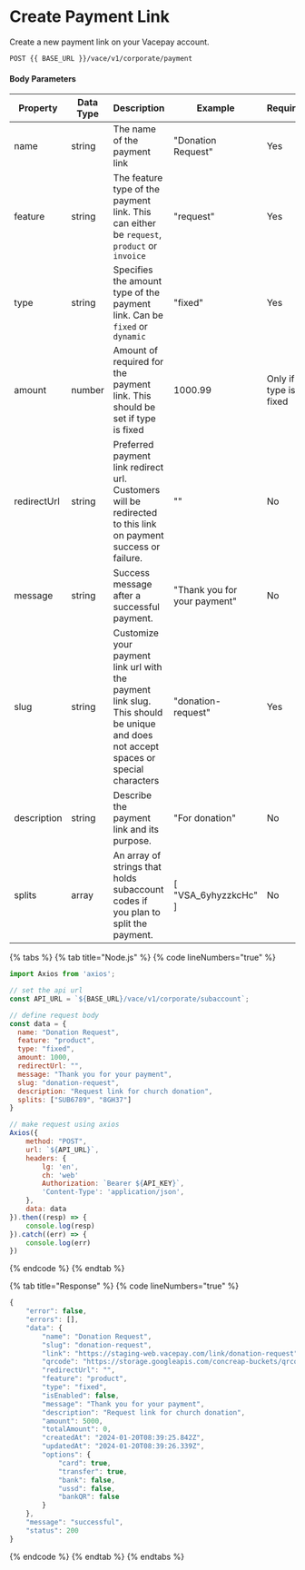 # Create Payment Link

Create a new payment link on your Vacepay account.

```
POST {{ BASE_URL }}/vace/v1/corporate/payment
```

#### Body Parameters

<table><thead><tr><th width="135">Property</th><th width="114">Data Type</th><th width="283">Description</th><th width="210">Example</th><th width="167">Required</th></tr></thead><tbody><tr><td>name</td><td>string</td><td>The name of the payment link</td><td>"Donation Request"</td><td>Yes</td></tr><tr><td>feature</td><td>string</td><td>The feature type of the payment link. This can either be <code>request</code>, <code>product</code> or <code>invoice</code></td><td>"request"</td><td>Yes</td></tr><tr><td>type</td><td>string</td><td>Specifies the amount type of the payment link. Can be <code>fixed</code> or <code>dynamic</code></td><td>"fixed"</td><td>Yes</td></tr><tr><td>amount</td><td>number</td><td>Amount of required for the payment link. This should be set if type is fixed</td><td>1000.99</td><td>Only if type is fixed</td></tr><tr><td>redirectUrl</td><td>string</td><td>Preferred payment link redirect url. Customers will be redirected to this link on payment success or failure.</td><td>""</td><td>No</td></tr><tr><td>message</td><td>string</td><td>Success message after a successful payment.</td><td>"Thank you for your payment"</td><td>No</td></tr><tr><td>slug</td><td>string</td><td>Customize your payment link url with the payment link slug. This should be unique and does not accept spaces or special characters</td><td>"donation-request"</td><td>Yes</td></tr><tr><td>description</td><td>string</td><td>Describe the payment link and its purpose.</td><td>"For donation"</td><td>No</td></tr><tr><td>splits</td><td>array</td><td>An array of strings that holds subaccount codes if you plan to split the payment.</td><td>[ "VSA_6yhyzzkcHc" ]</td><td>No</td></tr></tbody></table>

{% tabs %}
{% tab title="Node.js" %}
{% code lineNumbers="true" %}
```javascript
import Axios from 'axios';

// set the api url
const API_URL = `${BASE_URL}/vace/v1/corporate/subaccount`;

// define request body
const data = {
  name: "Donation Request",
  feature: "product",
  type: "fixed",
  amount: 1000,
  redirectUrl: "",
  message: "Thank you for your payment",
  slug: "donation-request",
  description: "Request link for church donation",
  splits: ["SUB6789", "8GH37"]
}

// make request using axios
Axios({
    method: "POST",
    url: `${API_URL}`,
    headers: {
        lg: 'en',
        ch: 'web'
        Authorization: `Bearer ${API_KEY}`,
        'Content-Type': 'application/json',
    },
    data: data
}).then((resp) => {
    console.log(resp)
}).catch((err) => {
    console.log(err)
})
```
{% endcode %}
{% endtab %}

{% tab title="Response" %}
{% code lineNumbers="true" %}
```javascript
{
    "error": false,
    "errors": [],
    "data": {
        "name": "Donation Request",
        "slug": "donation-request",
        "link": "https://staging-web.vacepay.com/link/donation-request",
        "qrcode": "https://storage.googleapis.com/concreap-buckets/qrcode-fb85107d",
        "redirectUrl": "",
        "feature": "product",
        "type": "fixed",
        "isEnabled": false,
        "message": "Thank you for your payment",
        "description": "Request link for church donation",
        "amount": 5000,
        "totalAmount": 0,
        "createdAt": "2024-01-20T08:39:25.842Z",
        "updatedAt": "2024-01-20T08:39:26.339Z",
        "options": {
            "card": true,
            "transfer": true,
            "bank": false,
            "ussd": false,
            "bankQR": false
        }
    },
    "message": "successful",
    "status": 200
}
```
{% endcode %}
{% endtab %}
{% endtabs %}
